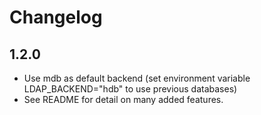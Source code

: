 # Changelog

## 1.2.0
  - Use mdb as default backend (set environment variable LDAP_BACKEND="hdb" to use previous databases)
  - See README for detail on many added features.
